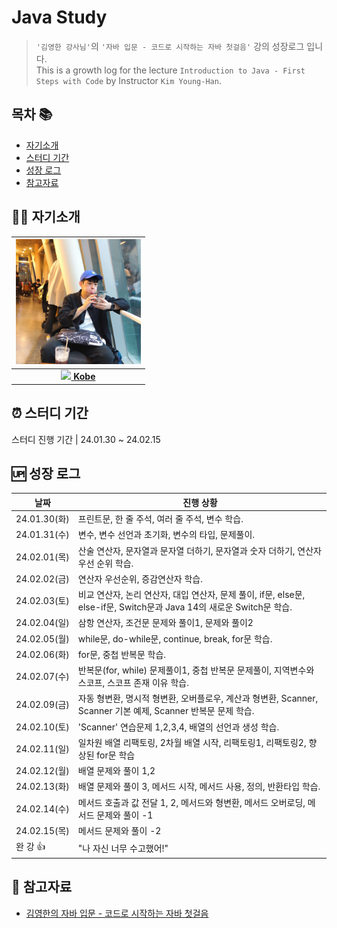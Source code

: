 # Java Study

> `'김영한 강사님'`의 `'자바 입문 - 코드로 시작하는 자바 첫걸음'` 강의 성장로그 입니다.<br>
> This is a growth log for the lecture `Introduction to Java - First Steps with Code` by Instructor `Kim Young-Han`.

## 목차 📚

- [자기소개](#-자기소개)
- [스터디 기간](#-스터디-기간)
- [성장 로그](#-성장-로그)
- [참고자료](#-참고자료)

## 🧑‍💻 자기소개
| <img src="https://github.com/devKobe24/BranchTest/blob/main/IMG_5424.JPG?raw=true" width="200" height="200"/> |
| :-: |
| [<img src="https://hackmd.io/_uploads/SJEQuLsEh.png" width="20"/> **Kobe**](https://www.devkobe24.com/) |

## ⏰ 스터디 기간
스터디 진행 기간 | 24.01.30 ~ 24.02.15

## 🆙 성장 로그
| 날짜 | 진행 상황 | 
| -------- | -------- |
| 24.01.30(화) | 프린트문, 한 줄 주석, 여러 줄 주석, 변수 학습. |
| 24.01.31(수) | 변수, 변수 선언과 초기화, 변수의 타입, 문제풀이. |
| 24.02.01(목) | 산술 연산자, 문자열과 문자열 더하기, 문자열과 숫자 더하기, 연산자 우선 순위 학습. |
| 24.02.02(금) | 연산자 우선순위, 증감연산자 학습. |
| 24.02.03(토) | 비교 연산자, 논리 연산자, 대입 연산자, 문제 풀이, if문, else문, else-if문, Switch문과 Java 14의 새로운 Switch문 학습. |
| 24.02.04(일) | 삼항 연산자, 조건문 문제와 풀이1, 문제와 풀이2 |
| 24.02.05(월) | while문, do-while문, continue, break, for문 학습. |
| 24.02.06(화) | for문, 중첩 반복문 학습. |
| 24.02.07(수) | 반복문(for, while) 문제풀이1, 중첩 반복문 문제풀이, 지역변수와 스코프, 스코프 존재 이유 학습. |
| 24.02.09(금) | 자동 형변환, 명시적 형변환, 오버플로우, 계산과 형변환, Scanner, Scanner 기본 예제, Scanner 반복문 문제 학습.|
| 24.02.10(토) | 'Scanner' 연습문제 1,2,3,4, 배열의 선언과 생성 학습. |
| 24.02.11(일) | 일차원 배열 리팩토링, 2차월 배열 시작, 리팩토링1, 리팩토링2, 향상된 for문 학습 |
| 24.02.12(월) | 배열 문제와 풀이 1,2 |
| 24.02.13(화) | 배열 문제와 풀이 3, 메서드 시작, 메서드 사용, 정의, 반환타입 학습. |
| 24.02.14(수) | 메서드 호출과 값 전달 1, 2, 메서드와 형변환, 메서드 오버로딩, 메서드 문제와 풀이 -1 |
| 24.02.15(목) | 메서드 문제와 풀이 -2 |
| 완 강 👍 | "나 자신 너무 수고했어!" |

## 📑 참고자료
- [김영한의 자바 입문 - 코드로 시작하는 자바 첫걸음](https://www.inflearn.com/course/%EA%B9%80%EC%98%81%ED%95%9C%EC%9D%98-%EC%9E%90%EB%B0%94-%EC%9E%85%EB%AC%B8)
